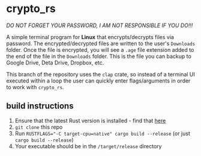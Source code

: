 # crypto_rs

*DO NOT FORGET YOUR PASSWORD, I AM NOT RESPONSIBLE IF YOU DO!!!*

A simple terminal program for **Linux** that encrypts/decrypts files via password.  The encrypted/decrypted files are written to the user's `Downloads` folder.  Once the file is encrypted, you will see a `.age` file extension added to the end of the file in the `Downloads` folder.  This is the file you can backup to Google Drive, Deta Drive, Dropbox, etc.

This branch of the repository uses the `clap` crate, so instead of a terminal UI executed within a loop the user can quickly enter flags/arguments in order to work with `crypto_rs`.

## build instructions

1. Ensure that the latest Rust version is installed - find that [here](https://www.rust-lang.org/learn/get-started)
2. `git clone` this repo
3. Run `RUSTFLAGS="-C target-cpu=native" cargo build --release` (or just `cargo build --release`)
4. Your executable should be in the `/target/release` directory